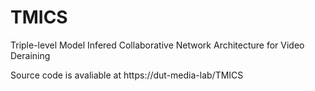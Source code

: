 # TMICS
Triple-level Model Infered Collaborative Network Architecture for Video Deraining

Source code is avaliable at https://dut-media-lab/TMICS

